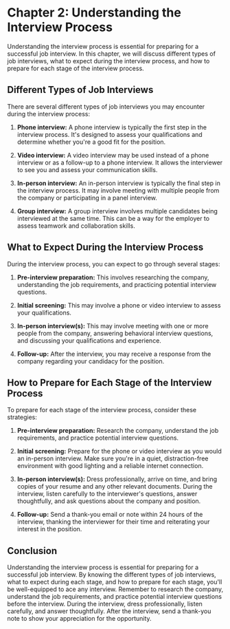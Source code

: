 Chapter 2: Understanding the Interview Process
==============================================

Understanding the interview process is essential for preparing for a successful job interview. In this chapter, we will discuss different types of job interviews, what to expect during the interview process, and how to prepare for each stage of the interview process.

Different Types of Job Interviews
---------------------------------

There are several different types of job interviews you may encounter during the interview process:

1. **Phone interview:** A phone interview is typically the first step in the interview process. It's designed to assess your qualifications and determine whether you're a good fit for the position.

2. **Video interview:** A video interview may be used instead of a phone interview or as a follow-up to a phone interview. It allows the interviewer to see you and assess your communication skills.

3. **In-person interview:** An in-person interview is typically the final step in the interview process. It may involve meeting with multiple people from the company or participating in a panel interview.

4. **Group interview:** A group interview involves multiple candidates being interviewed at the same time. This can be a way for the employer to assess teamwork and collaboration skills.

What to Expect During the Interview Process
-------------------------------------------

During the interview process, you can expect to go through several stages:

1. **Pre-interview preparation:** This involves researching the company, understanding the job requirements, and practicing potential interview questions.

2. **Initial screening:** This may involve a phone or video interview to assess your qualifications.

3. **In-person interview(s):** This may involve meeting with one or more people from the company, answering behavioral interview questions, and discussing your qualifications and experience.

4. **Follow-up:** After the interview, you may receive a response from the company regarding your candidacy for the position.

How to Prepare for Each Stage of the Interview Process
------------------------------------------------------

To prepare for each stage of the interview process, consider these strategies:

1. **Pre-interview preparation:** Research the company, understand the job requirements, and practice potential interview questions.

2. **Initial screening:** Prepare for the phone or video interview as you would an in-person interview. Make sure you're in a quiet, distraction-free environment with good lighting and a reliable internet connection.

3. **In-person interview(s):** Dress professionally, arrive on time, and bring copies of your resume and any other relevant documents. During the interview, listen carefully to the interviewer's questions, answer thoughtfully, and ask questions about the company and position.

4. **Follow-up:** Send a thank-you email or note within 24 hours of the interview, thanking the interviewer for their time and reiterating your interest in the position.

Conclusion
----------

Understanding the interview process is essential for preparing for a successful job interview. By knowing the different types of job interviews, what to expect during each stage, and how to prepare for each stage, you'll be well-equipped to ace any interview. Remember to research the company, understand the job requirements, and practice potential interview questions before the interview. During the interview, dress professionally, listen carefully, and answer thoughtfully. After the interview, send a thank-you note to show your appreciation for the opportunity.
